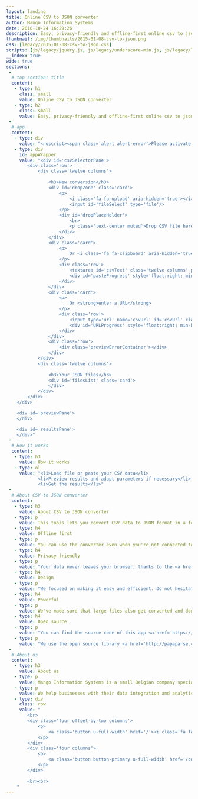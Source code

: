 ```yaml
---
layout: landing
title: Online CSV to JSON converter
author: Mango Information Systems
date: 2016-10-24 16:29:26
description: Easy, privacy-friendly and offline-first online csv to json converter
thumbnail: /img/thumbnails/2015-01-08-csv-to-json.png
css: [legacy/2015-01-08-csv-to-json.css]
scripts: [js/legacy/jquery.js, js/legacy/underscore-min.js, js/legacy/localforage.nopromises.min.js, js/legacy/papaparse.min.js, js/legacy/2015-01-08-csv-to-json.js]
__index: true
wide: true
sections:
 -
  # top section: title
  content:
   - type: h1
     class: small
     value: Online CSV to JSON converter
   - type: h2
     class: small
     value: Easy, privacy-friendly and offline-first online csv to json converter.
 -
  # app
  content:
   - type: div
     value: "<noscript><span class='alert alert-error'>Please activate javascript in order to use the application.</span></noscript>"
   - type: div
     id: appWrapper
     value: "<div id='csvSelectorPane'>
		<div class='row'>
			<div class='twelve columns'>
				
				<h3>New conversion</h3>
				<div id='dropZone' class='card'>
					<p>
						<i class='fa fa-upload' aria-hidden='true'></i><span>Drop or <strong>select a CSV file</strong></span><br>
						<input id='fileSelect' type='file'/>
					</p>
					<div id='dropPlaceHolder'>
						<br>
						<p class='text-center muted'>Drop CSV file here</p>
					</div>
				</div>
				<div class='card'>
					<p>
						Or <i class='fa fa-clipboard' aria-hidden='true'></i> <strong>paste CSV</strong> text <small><a id='sampleCSV'>sample</a></small>
					</p>
					<div class='row'>
						<textarea id='csvText' class='twelve columns' placeholder='Paste from spreadsheet' rows='7'></textarea>
						<div id='pasteProgress' style='float:right; min-height: 5px; width: 100%; background-color: #F47216;'></div>
					</div>
				</div>
				<div class='card'>
					<p>
						Or <strong>enter a URL</strong>
					</p>
					<div class='row'>
						<input type='url' name='csvUrl' id='csvUrl' class='twelve columns' placeholder='Enter the URL of a CSV file'/>
						<div id='URLProgress' style='float:right; min-height: 5px; width: 100%; background-color: #F47216;'></div>
					</div>
				</div>
				<div class='row'>
					<div class='previewErrorContainer'></div>
				</div>
			</div>
			<div class='twelve columns'>
				
				<h3>Your JSON files</h3>
				<div id='filesList' class='card'>
				</div>
			</div>
		</div>
	</div>

	<div id='previewPane'>
	</div>

	<div id='resultsPane'>
	</div>"
 -
  # How it works
  content:
   - type: h3
     value: How it works
   - type: ol
     value: "<li>Load file or paste your CSV data</li>
			<li>Preview results and adapt parameters if necessary</li>
			<li>Get the results</li>"
 -
  # About CSV to JSON converter
  content:
   - type: h3
     value: About CSV to JSON converter
   - type: p
     value: This tools lets you convert CSV data to JSON format in a few clicks.
   - type: h4
     value: Offline first
   - type: p
     value: You can use the converter even when you're not connected to the Internet, it just works.
   - type: h4
     value: Privacy friendly
   - type: p
     value: "Your data never leaves your browser, thanks to the <a href='https://developer.mozilla.org/en-US/docs/Using_files_from_web_applications' target='_blank'>HTML5 File API</a>."
   - type: h4
     value: Design
   - type: p
     value: "We focused on making it easy and efficient. Do not hesitate to <a href='https://github.com/Mango-information-systems/mango-is-website/issues'>contact us</a> to suggest improvements."
   - type: h4
     value: Powerful
   - type: p
     value: We've made sure that large files also get converted and don't lock your browser.
   - type: h4
     value: Open source
   - type: p
     value: "You can find the source code of this app <a href='https://github.com/Mango-information-systems/mango-is-website/tree/master/tools/csv-to-json'>on Github</a>."
   - type: p
     value: "We use the open source library <a href='http://papaparse.com/' target='_blank'>papaParse</a> to perform the conversions."
 -
  # About us
  content:
   - type: h3
     value: About us
   - type: p
     value: Mango Information Systems is a small Belgian company specialized in Data Science / Business Intelligence.
   - type: p
     value: We help businesses with their data integration and analytics problems, making sure that both technology and processes are streamlined.
   - type: div
     class: row
     value: "
		<br>
		<div class='four offset-by-two columns'>
			<p>
				<a class='button u-full-width' href='/'><i class='fa fa-home' aria-hidden='true'></i> Read more</a>
			</p>
		</div>
		<div class='four columns'>
			<p>
				<a class='button button-primary u-full-width' href='/contact/'><i class='fa fa-envelope' aria-hidden='true'></i> Contact us</a>
			</p>
		</div>
		
		<br><br>
	"
---
```

